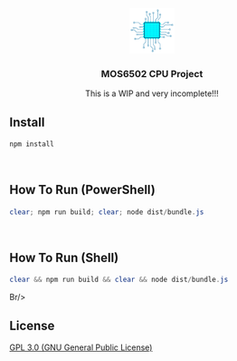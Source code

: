 <!-- PROJECT LOGO -->
<br />
<div align="center">
  <a href="https://github.com/KobaltBlu/MOS6502">
    <img src="icon.png" alt="Logo" width="80" height="80">
  </a>

  <h3 align="center">MOS6502 CPU Project</h3>

  <p align="center">
    This is a WIP and very incomplete!!!
  </p>
</div>

## Install
```powershell
npm install
```
<br />

## How To Run (PowerShell)
```powershell
clear; npm run build; clear; node dist/bundle.js
```
<br />

## How To Run (Shell)
```powershell
clear && npm run build && clear && node dist/bundle.js
```
Br/>

## License

[GPL 3.0 (GNU General Public License)](LICENSE.md)